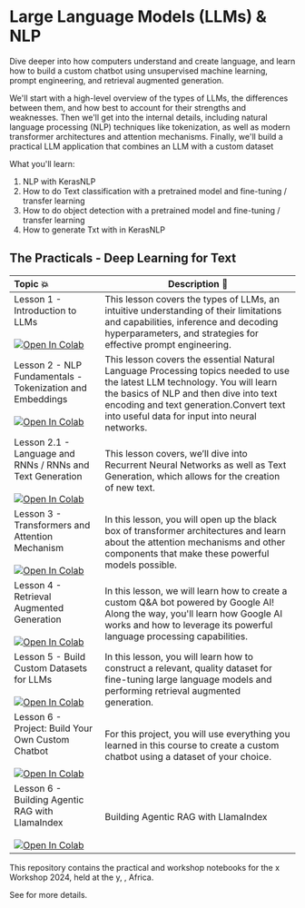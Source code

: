 # Large Language Models (LLMs) & NLP

Dive deeper into how computers understand and create language, and learn how to build a custom chatbot using unsupervised machine learning, prompt engineering, and retrieval augmented generation.

We'll start with a high-level overview of the types of LLMs, the differences between them, and how best to account for their strengths and weaknesses. Then we'll get into the internal details, including natural language processing (NLP) techniques like tokenization, as well as modern transformer architectures and attention mechanisms. Finally, we'll build a practical LLM application that combines an LLM with a custom dataset


What you'll learn:

1. NLP with KerasNLP
2. How to do Text classification  with a pretrained model and fine-tuning / transfer learning
3. How to do object detection with a pretrained model and fine-tuning / transfer learning
4. How to generate Txt with in KerasNLP

## The Practicals - Deep Learning for Text

| Topic 💥 | Description 📘|
|:-------------------------------------------------------------------------------------------------------------------------------------------------------------------------------------------------------------------------------------------------------------------------------------------------------------------------------------------------------------------------------------------------------------------------------------------------------------------------------------------------------------------------------------------------------------------------------------------------------------------------------------------------------------------------------------------------------------------------------------------------------------------------------------------------------------------------------------------------------------------------------------------|-----------------------------------------------------------------------------------------------------------------------------------------------------------------------------------------------------------------------------------------------------------------------------------------------------------------------------------------------------------------------------------------------------------------------------------------------------------------------------------------------------------------------------------------------------------------------------------------------------------------------------------------------------------------------------------------------------------------------------------------------------------------------------------------------------------------------------------------------------------------------------------------------------------------------------------------------------------------------------------------------------------------------------------------------------------------------------------------------------------------------------------------------------------------------------------------------------------------------------------------------------------------------------------------------------------------------------------------------------------|
| Lesson 1 - Introduction to LLMs <br /> <br /> [![Open In Colab](https://colab.research.google.com/assets/colab-badge.svg)](https://colab.research.google.com/drive/1q2TcaoXqxNz92bAQaBisomZUUk1VRqY6) | This lesson covers the types of LLMs, an intuitive understanding of their limitations and capabilities, inference and decoding hyperparameters, and strategies for effective prompt engineering.|
| Lesson 2 - NLP Fundamentals - Tokenization and Embeddings <br /> <br /> [![Open In Colab](https://colab.research.google.com/assets/colab-badge.svg)](https://colab.research.google.com/drive/1C6zF26kqgRuoaRuq5S7jz5O-IGH6ihmJ) | This lesson covers the essential Natural Language Processing topics needed to use the latest LLM technology. You will learn the basics of NLP and then dive into text encoding and text generation.Convert text into useful data for input into neural networks.|
| Lesson 2.1 - Language and RNNs / RNNs and Text Generation <br /> <br /> [![Open In Colab](https://colab.research.google.com/assets/colab-badge.svg)](https://colab.research.google.com/drive/1BX5z8AU8EsDiyUiRh0hQdFPFtTCnDWCj)| This lesson covers,  we’ll dive into Recurrent Neural Networks as well as Text Generation, which allows for the creation of new text.|
| Lesson 3 - Transformers and Attention Mechanism <br /> <br /> [![Open In Colab](https://colab.research.google.com/assets/colab-badge.svg)](https://colab.research.google.com/drive/16KLrWHAWao8eu7tvmWzrv5Qby3Z8Gqeh) | In this lesson, you will open up the black box of transformer architectures and learn about the attention mechanisms and other components that make these powerful models possible. |
| Lesson 4 - Retrieval Augmented Generation <br /> <br /> [![Open In Colab](https://colab.research.google.com/assets/colab-badge.svg)](https://colab.research.google.com/drive/1IclGikCS4g870I59vEGvNXFJZoNXkcGP) | In this lesson, we will learn how to create a custom Q&A bot powered by Google AI! Along the way, you'll learn how Google AI works and how to leverage its powerful language processing capabilities.|
| Lesson 5 - Build Custom Datasets for LLMs <br /> <br /> [![Open In Colab](https://colab.research.google.com/assets/colab-badge.svg)](https://colab.research.google.com/drive/1jN-AksZQr7lBDJi5Q7Y5ah9fTY1vMv2q) | In this lesson, you will learn how to construct a relevant, quality dataset for fine-tuning large language models and performing retrieval augmented generation.|
| Lesson 6 - Project: Build Your Own Custom Chatbot <br /> <br /> [![Open In Colab](https://colab.research.google.com/assets/colab-badge.svg)](https://colab.research.google.com/drive/1Uulic4so-RHJfpFaCzbnc1cs1QymtRkv) | For this project, you will use everything you learned in this course to create a custom chatbot using a dataset of your choice.|
| Lesson 6 - Building Agentic RAG with LlamaIndex <br /> <br /> [![Open In Colab](https://colab.research.google.com/assets/colab-badge.svg)](https://colab.research.google.com/drive/1qmtcGVEQR-GjDZVv37EHQ0jldUINsXIq) | Building Agentic RAG with LlamaIndex |

This repository contains the practical and workshop notebooks for the x Workshop
2024, held at the y, , Africa.

See []() for more details.